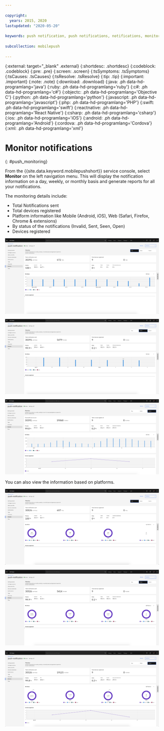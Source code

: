 ```yaml
---

copyright:
  years: 2015, 2020
lastupdated: "2020-05-20"

keywords: push notification, push notifications, notifications, monitoring notification

subcollection: mobilepush

---
```


{:external: target="_blank" .external}
{:shortdesc: .shortdesc}
{:codeblock: .codeblock}
{:pre: .pre}
{:screen: .screen}
{:tsSymptoms: .tsSymptoms}
{:tsCauses: .tsCauses}
{:tsResolve: .tsResolve}
{:tip: .tip}
{:important: .important}
{:note: .note}
{:download: .download}
{:java: .ph data-hd-programlang='java'}
{:ruby: .ph data-hd-programlang='ruby'}
{:c#: .ph data-hd-programlang='c#'}
{:objectc: .ph data-hd-programlang='Objective C'}
{:python: .ph data-hd-programlang='python'}
{:javascript: .ph data-hd-programlang='javascript'}
{:php: .ph data-hd-programlang='PHP'}
{:swift: .ph data-hd-programlang='swift'}
{:reactnative: .ph data-hd-programlang='React Native'}
{:csharp: .ph data-hd-programlang='csharp'}
{:ios: .ph data-hd-programlang='iOS'}
{:android: .ph data-hd-programlang='Android'}
{:cordova: .ph data-hd-programlang='Cordova'}
{:xml: .ph data-hd-programlang='xml'}

# Monitor notifications 
{: #push_monitoring}

From the {{site.data.keyword.mobilepushshort}} service console, select **Monitor** on the left navigation menu. This will display the notification information on a day, weekly, or monthly basis and generate reports for all your notifications.

The monitoring details include:
* Total Notifications sent
* Total devices registered
* Platform information like Mobile (Android, iOS), Web (Safari, Firefox, Chrome & extensions)
* By status of the notifications (Invalid, Sent, Seen, Open)
* Devices registered

![Day monitoring](images/Day_Monitor.png "Graphic outlining the configuring push service monitoring for the current day")

![Weekly monitoring](images/Week_Monitor.png "Graphic outlining the configuring push service monitoring for the current week")

![Monthly monitoring](images/Month_Monitor.png "Graphic outlining the configuring push service monitoring for the current month")

You can also view the information based on platforms.

![Day monitoring](images/Day_Monitor-donut.png "Graphic outlining the configuring push service monitoring for the current day")

![Weekly monitoring](images/Week_Monitor-donut.png "Graphic outlining the configuring push service monitoring for the current week")

![Monthly monitoring](images/Month_Monitor-donut.png "Graphic outlining the configuring push service monitoring for the current month")
